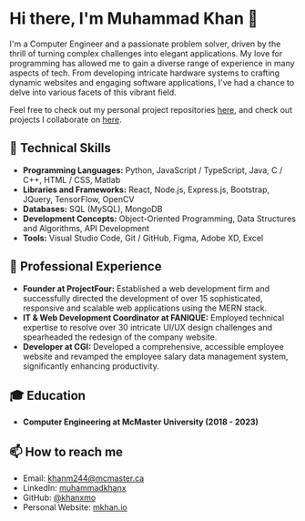 
# Hi there, I'm Muhammad Khan 👋

I'm a Computer Engineer and a passionate problem solver, driven by the thrill of turning complex challenges into elegant applications. My love for programming has allowed me to gain a diverse range of experience in many aspects of tech. From developing intricate hardware systems to crafting dynamic websites and engaging software applications, I've had a chance to delve into various facets of this vibrant field. 

Feel free to check out my personal project repositories [here](https://github.com/KhanxMo?tab=repositories), and check out projects I collaborate on [here](https://github.com/Gener8orCodeworx). 


## 🚀 Technical Skills

- **Programming Languages:** Python, JavaScript / TypeScript, Java, C / C++, HTML / CSS, Matlab
- **Libraries and Frameworks:** React, Node.js, Express.js, Bootstrap, JQuery, TensorFlow, OpenCV
- **Databases:** SQL (MySQL), MongoDB
- **Development Concepts:** Object-Oriented Programming, Data Structures and Algorithms, API Development
- **Tools:** Visual Studio Code, Git / GitHub, Figma, Adobe XD, Excel


## 💼 Professional Experience
- **Founder at ProjectFour:** Established a web development firm and successfully directed the development of over 15 sophisticated, responsive and scalable web applications using the MERN stack.
- **IT & Web Development Coordinator at FANIQUE:** Employed technical expertise to resolve over 30 intricate UI/UX design challenges and spearheaded the redesign of the company website.
- **Developer at CGI:** Developed a comprehensive, accessible employee website and revamped the employee salary data management system, significantly enhancing productivity.


## 🎓 Education
- **Computer Engineering at McMaster University (2018 - 2023)**


## 📫 How to reach me
- Email: khanm244@mcmaster.ca
- LinkedIn: [muhammadkhanx](https://www.linkedin.com/in/muhammadkhanx/)
- GitHub: [@khanxmo](https://github.com/khanxmo)
- Personal Website: [mkhan.io](http://mkhan.io)

<!--

## GitHub Stats
![Muhammad's GitHub stats](https://github-readme-stats.vercel.app/api?username=khanxmo&show_icons=true&theme=tokyonight)

--!>
